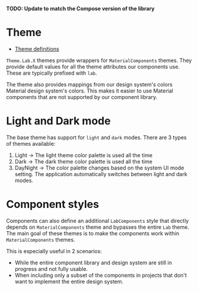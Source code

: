 **TODO: Update to match the Compose version of the library**

# Theme

* [Theme definitions](https://git.lab.mobi/tools/android-tools/labcomponents-android/-/blob/develop/lib/java/mobi/lab/components/theme/res/values/styles.xml)

`Theme.Lab.X` themes provide wrappers for `MaterialComponents` themes. They provide default values for all the theme attributes our components use. 
These are typically prefixed with `lab`. 

The theme also provides mappings from our design system's colors Material design system's colors. This makes it easier to use Material components that are not 
supported by our component library.

# Light and Dark mode

The base theme has support for `light` and `dark` modes. There are 3 types of themes available:
1. Light -> The light theme color palette is used all the time
2. Dark -> The dark theme color palette is used all the time
3. DayNight -> The color palette changes based on the system UI mode setting. The application automatically switches between light and dark modes.


# Component styles

Components can also define an additional `LabComponents` style that directly depends on `MaterialComponents` theme and bypasses the entire `Lab` theme. The main goal of these themes is to make the components work within `MaterialComponents` themes.

This is especially useful in 2 scenarios:

- While the entire component library and design system are still in progress and not fully usable.
- When including only a subset of the components in projects that don't want to implement the entire design system.
